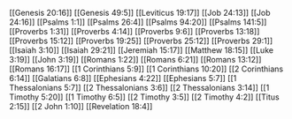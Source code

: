 [[Genesis 20:16]]
[[Genesis 49:5]]
[[Leviticus 19:17]]
[[Job 24:13]]
[[Job 24:16]]
[[Psalms 1:1]]
[[Psalms 26:4]]
[[Psalms 94:20]]
[[Psalms 141:5]]
[[Proverbs 1:31]]
[[Proverbs 4:14]]
[[Proverbs 9:6]]
[[Proverbs 13:18]]
[[Proverbs 15:12]]
[[Proverbs 19:25]]
[[Proverbs 25:12]]
[[Proverbs 29:1]]
[[Isaiah 3:10]]
[[Isaiah 29:21]]
[[Jeremiah 15:17]]
[[Matthew 18:15]]
[[Luke 3:19]]
[[John 3:19]]
[[Romans 1:22]]
[[Romans 6:21]]
[[Romans 13:12]]
[[Romans 16:17]]
[[1 Corinthians 5:9]]
[[1 Corinthians 10:20]]
[[2 Corinthians 6:14]]
[[Galatians 6:8]]
[[Ephesians 4:22]]
[[Ephesians 5:7]]
[[1 Thessalonians 5:7]]
[[2 Thessalonians 3:6]]
[[2 Thessalonians 3:14]]
[[1 Timothy 5:20]]
[[1 Timothy 6:5]]
[[2 Timothy 3:5]]
[[2 Timothy 4:2]]
[[Titus 2:15]]
[[2 John 1:10]]
[[Revelation 18:4]]
